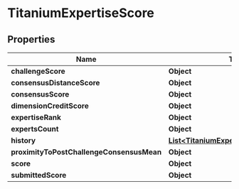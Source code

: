 

# TitaniumExpertiseScore


## Properties

| Name | Type | Description | Notes |
|------------ | ------------- | ------------- | -------------|
|**challengeScore** | **Object** |  |  [optional] |
|**consensusDistanceScore** | **Object** |  |  [optional] |
|**consensusScore** | **Object** |  |  [optional] |
|**dimensionCreditScore** | **Object** |  |  [optional] |
|**expertiseRank** | **Object** |  |  [optional] |
|**expertsCount** | **Object** |  |  [optional] |
|**history** | [**List&lt;TitaniumExpertiseScoreWithDate&gt;**](TitaniumExpertiseScoreWithDate.md) |  |  [optional] |
|**proximityToPostChallengeConsensusMean** | **Object** |  |  [optional] |
|**score** | **Object** |  |  [optional] |
|**submittedScore** | **Object** |  |  [optional] |



